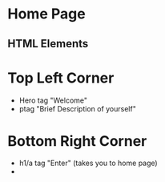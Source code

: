 # Home Page

## HTML Elements
# Top Left Corner
- Hero tag "Welcome"
- ptag "Brief Description of yourself"

# Bottom Right Corner 
- h1/a tag "Enter" (takes you to home page)
- 

